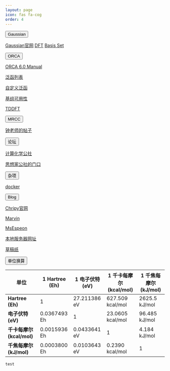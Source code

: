 ```yaml
---
layout: page
icon: fas fa-cog
order: 4
---
```


<div class="collapsible-section">
<button class="collapsible-btn">Gaussian</button>
<div class="collapsible-content" markdown="1">

[Gaussian官网](https://gaussian.com/gaussian16/)
[DFT](https://gaussian.com/DFT)
[Basis Set](https://gaussian.com/basissets/)

</div>
</div>

<div class="collapsible-section">
<button class="collapsible-btn">ORCA</button>
<div class="collapsible-content" markdown="1">

[ORCA 6.0 Manual](https://www.faccts.de/docs/orca/6.0/manual/index.html)

[泛函列表](https://www.faccts.de/docs/orca/6.0/manual/contents/structure.html#density-functional-methods)

[自定义泛函](https://www.faccts.de/docs/orca/6.0/manual/contents/detailed/model.html#sec-model-dft-functionals-detailed)

[基组可用性](https://www.faccts.de/docs/orca/6.0/manual/contents/detailed/basisset.html#table-basisset-availability-detailed)

[TDDFT](https://www.faccts.de/docs/orca/6.0/manual/contents/detailed/tddft.html)

</div>
</div>

<div class="collapsible-section">
<button class="collapsible-btn">MRCC</button>
<div class="collapsible-content" markdown="1">

[钟老师的帖子](http://bbs.keinsci.com/thread-29156-1-1.html)

</div>
</div>

<div class="collapsible-section">
<button class="collapsible-btn">论坛</button>
<div class="collapsible-content" markdown="1">

[计算化学公社](http://bbs.keinsci.com/forum.php)

[思想家公社的门口](http://sobereva.com/)

</div>
</div>

<div class="collapsible-section">
<button class="collapsible-btn">杂项</button>
<div class="collapsible-content" markdown="1">

[docker](https://zhuanlan.zhihu.com/p/642560164)

</div>
</div>

<div class="collapsible-section">
<button class="collapsible-btn">Blog</button>
<div class="collapsible-content" markdown="1">

[Chripy官网](https://chirpy.cotes.page/)

[Marvin](https://winxuan.github.io/posts/creat-blog/)

[MsEspeon](https://ittousei.github.io/posts/customize-my-blog/)

[本地服务器网址](http://127.0.0.1:4000/)

[草稿纸](https://bane-dysta.github.io/draft)

</div>
</div>

<div class="collapsible-section">
<button class="collapsible-btn">单位换算</button>
<div class="collapsible-content" markdown="1">

| 单位                         | 1 Hartree (Eh)        | 1 电子伏特 (eV)    | 1 千卡每摩尔 (kcal/mol) | 1 千焦每摩尔 (kJ/mol)  |
|------------------------------|-----------------------|---------------------|-------------------------|-------------------------|
| **Hartree (Eh)**             | 1                     | 27.211386 eV        | 627.509 kcal/mol        | 2625.5 kJ/mol           |
| **电子伏特 (eV)**            | 0.0367493 Eh          | 1                   | 23.0605 kcal/mol        | 96.485 kJ/mol           |
| **千卡每摩尔 (kcal/mol)**    | 0.0015936 Eh          | 0.0433641 eV        | 1                       | 4.184 kJ/mol            |
| **千焦每摩尔 (kJ/mol)**      | 0.0003800 Eh          | 0.0103643 eV        | 0.2390 kcal/mol         | 1                       |

</div>
</div>


```
test
```